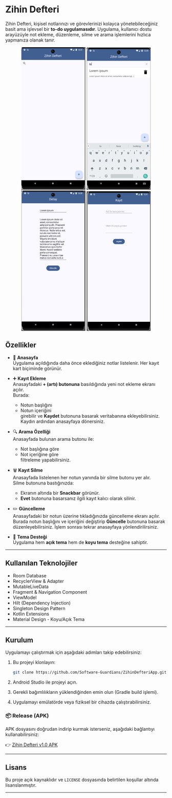 
# Zihin Defteri

Zihin Defteri, kişisel notlarınızı ve görevlerinizi kolayca yönetebileceğiniz basit ama işlevsel bir **to-do uygulamasıdır**. Uygulama, kullanıcı dostu arayüzüyle not ekleme, düzenleme, silme ve arama işlemlerini hızlıca yapmanıza olanak tanır.
<p align="center">
  <img src="images/Anasayfa.png" width="200"/>
  <img src="images/AnasayfaArama.png" width="200"/>
  <img src="images/Detay.png" width="200"/>
  <img src="images/Kayit.png" width="200"/>
</p>




## Özellikler

- 📌 **Anasayfa**  
  Uygulama açıldığında daha önce eklediğiniz notlar listelenir. Her kayıt kart biçiminde görünür.

- ➕ **Kayıt Ekleme**  
  Anasayfadaki **+ (artı) butonuna** basıldığında yeni not ekleme ekranı açılır.  
  Burada:
  - Notun başlığını
  - Notun içeriğini  
  girebilir ve **Kaydet** butonuna basarak veritabanına ekleyebilirsiniz. Kaydın ardından anasayfaya dönersiniz.

- 🔍 **Arama Özelliği**  
  Anasayfada bulunan arama butonu ile:
  - Not başlığına göre
  - Not içeriğine göre  
  filtreleme yapabilirsiniz.

- 🗑️ **Kayıt Silme**  
  Anasayfada listelenen her notun yanında bir silme butonu yer alır.  
  Silme butonuna bastığınızda:
  - Ekranın altında bir **Snackbar** görünür.
  - **Evet** butonuna basarsanız ilgili kayıt kalıcı olarak silinir.

- ✏️ **Güncelleme**  
  Anasayfadaki bir notun üzerine tıkladığınızda güncelleme ekranı açılır.  
  Burada notun başlığını ve içeriğini değiştirip **Güncelle** butonuna basarak düzenleyebilirsiniz. İşlem sonrası tekrar anasayfaya yönlendirilirsiniz.

- 🌙 **Tema Desteği**  
  Uygulama hem **açık tema** hem de **koyu tema** desteğine sahiptir.

---

## Kullanılan Teknolojiler

- Room Database
- RecyclerView & Adapter
- MutableLiveData
- Fragment & Navigation Component
- ViewModel
- Hilt (Dependency Injection)
- Singleton Design Pattern
- Kotlin Extensions
- Material Design - Koyu/Açık Tema

---

## Kurulum

Uygulamayı çalıştırmak için aşağıdaki adımları takip edebilirsiniz:

1. Bu projeyi klonlayın:
   ```bash
   git clone https://github.com/Software-Guardians/ZihinDefteriApp.git
   ```

2. Android Studio ile projeyi açın.

3. Gerekli bağımlılıkların yüklendiğinden emin olun (Gradle build işlemi).

4. Uygulamayı emülatörde veya fiziksel bir cihazda çalıştırabilirsiniz.

### 📦 Release (APK)

APK dosyasını doğrudan indirip kurmak isterseniz, aşağıdaki bağlantıyı kullanabilirsiniz:

👉 [Zihin Defteri v1.0 APK](https://github.com/Software-Guardians/ZihinDefteriApp/releases/download/v1.0/toDoAppByEmrullahEnisCetinkaya.apk)

---

## Lisans

Bu proje açık kaynaklıdır ve `LICENSE` dosyasında belirtilen koşullar altında lisanslanmıştır.

---
